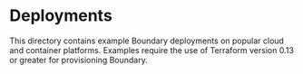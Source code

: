 # Deployments

This directory contains example Boundary deployments on popular cloud and container platforms. Examples require the use of Terraform version 0.13 or greater for provisioning Boundary.
